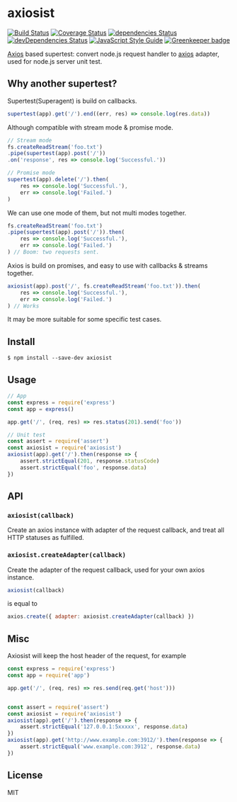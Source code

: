 axiosist
========

[![Build Status](https://travis-ci.org/Gerhut/axiosist.svg?branch=master)](https://travis-ci.org/Gerhut/axiosist)
[![Coverage Status](https://coveralls.io/repos/github/Gerhut/axiosist/badge.svg?branch=master)](https://coveralls.io/github/Gerhut/axiosist?branch=master)
[![dependencies Status](https://david-dm.org/Gerhut/axiosist/status.svg)](https://david-dm.org/Gerhut/axiosist)
[![devDependencies Status](https://david-dm.org/Gerhut/axiosist/dev-status.svg)](https://david-dm.org/Gerhut/axiosist?type=dev)
[![JavaScript Style Guide](https://img.shields.io/badge/code%20style-standard-brightgreen.svg)](http://standardjs.com/)
[![Greenkeeper badge](https://badges.greenkeeper.io/Gerhut/axiosist.svg)](https://greenkeeper.io/)

[Axios][axios] based supertest: convert node.js request handler to [axios][axios] adapter, used for node.js server unit test.

Why another supertest?
----------------------

Supertest(Superagent) is build on callbacks.

```JavaScript
supertest(app).get('/').end((err, res) => console.log(res.data))
```

Although compatible with stream mode & promise mode.

```JavaScript
// Stream mode
fs.createReadStream('foo.txt')
.pipe(supertest(app).post('/'))
.on('response', res => console.log('Successful.'))

// Promise mode
supertest(app).delete('/').then(
    res => console.log('Successful.'),
    err => console.log('Failed.')
)
```

We can use one mode of them, but not multi modes together.

```JavaScript
fs.createReadStream('foo.txt')
.pipe(supertest(app).post('/')).then(
    res => console.log('Successful.'),
    err => console.log('Failed.')
) // Boom: two requests sent.
```

Axios is build on promises, and easy to use with callbacks & streams together.

```JavaScript
axiosist(app).post('/', fs.createReadStream('foo.txt')).then(
    res => console.log('Successful.'),
    err => console.log('Failed.')
) // Works
```

It may be more suitable for some specific test cases.

Install
-------

    $ npm install --save-dev axiosist
    
Usage
-----

```javascript
// App
const express = require('express')
const app = express()

app.get('/', (req, res) => res.status(201).send('foo'))

// Unit test
const assert = require('assert')
const axiosist = require('axiosist')
axiosist(app).get('/').then(response => {
    assert.strictEqual(201, response.statusCode)
    assert.strictEqual('foo', response.data)
})
```

API
---

### `axiosist(callback)`

Create an axios instance with adapter of the request callback,
and treat all HTTP statuses as fulfilled.

### `axiosist.createAdapter(callback)`

Create the adapter of the request callback, used for your own axios instance.

```javascript
axiosist(callback)
```

is equal to

```javascript
axios.create({ adapter: axiosist.createAdapter(callback) })
```

Misc
----

Axiosist will keep the host header of the request, for example

```javascript
const express = require('express')
const app = require('app')

app.get('/', (req, res) => res.send(req.get('host')))


const assert = require('assert')
const axiosist = require('axiosist')
axiosist(app).get('/').then(response => {
    assert.strictEqual('127.0.0.1:5xxxxx', response.data)
})
axiosist(app).get('http://www.example.com:3912/').then(response => {
    assert.strictEqual('www.example.com:3912', response.data)
})
```

License
-------

MIT

[axios]: https://www.npmjs.com/package/axios
